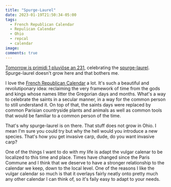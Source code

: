 ```yaml
---
title: "Spurge-Laurel"
date: 2023-01-19T21:50:34-05:00
tags:
  - French Republican Calendar
  - Repulican Calendar
  - Ohio
  - repcal
  - calendar
image:
comments: true
---
```


[Tomorrow is primidi 1 pluviôse an 231](https://repcal.tupperward.net/), celebrating the [spurge-laurel](https://en.wikipedia.org/wiki/Daphne_laureola). Spurge-laurel doesn't grow here and that bothers me. 

I love the [French Republican Calendar](https://en.wikipedia.org/wiki/French_Republican_calendar) a lot. It's such a beautiful and revolutiponary idea: reclaiming the very framework of time from the gods and kings whose names litter the Gregorian days and months. What's a way to celebrate the saints in a secular manner, in a way for the common person to still understand it. On top of that, the saints days were replaced by common Parisian countryside plants and animals as well as common tools that would be familiar to a common person of the time.

That's why spurge-laurel is on there. That stuff does not grow in Ohio. I mean I'm sure you could try but why the hell would you introduce a new species. That's how you get invasive carp, dude, do you want invasive carp?

One of the things I want to do with my life is adapt the vulgar calenar to be localized to this time and place. Times have changed since the Paris Commune and I think that we deserve to have a stronger relationship to the calendar we keep, down to the local level. One of the reasons I like the vulgar calendar so much is that it overlays fairly neatly onto pretty much any other calendar I can think of, so it's faily easy to adapt to your needs. 